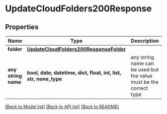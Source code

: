 # UpdateCloudFolders200Response


## Properties
Name | Type | Description | Notes
------------ | ------------- | ------------- | -------------
**folder** | [**UpdateCloudFolders200ResponseFolder**](UpdateCloudFolders200ResponseFolder.md) |  | [optional] 
**any string name** | **bool, date, datetime, dict, float, int, list, str, none_type** | any string name can be used but the value must be the correct type | [optional]

[[Back to Model list]](../README.md#documentation-for-models) [[Back to API list]](../README.md#documentation-for-api-endpoints) [[Back to README]](../README.md)


